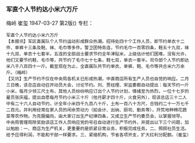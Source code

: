 ### 军直个人节约达小米六万斤
梅岭  崔玺
1947-03-27
第2版()
专栏：

    军直个人节约达小米六万斤
    【本报讯】军区直属队个人节约运动形成群众热潮。招待处四十个工作人员，即节约单衣十二件、单裤十三条及鞋、袜、毛巾等多件。警卫团特务连，节约毛巾一百零四条，鞋五十九双，袜十九双、单衣十七套半。五连的全部战士要求节约全年津贴米，上级估计他们困难，没有允许，他们又要节约鞋、毛巾等，共节约了毛巾七十七条，鞋七双，单衣一套半。司令部个人节约即达米八千八百四十一斤。截至现在为止，全直属队共节约单衣、单裤、鞋、毛巾等共合米六万余斤。（梅岭）
    【又讯】生产节约不仅在中央局各机关已形成热潮，中直商店所有生产人员也自觉的响应。二月三日晚，该总店自动召开动员大会，讨论节约。刘、贾经理、宋监委都自动提出：每天节约一斤小米，每月少领三尺土布，其他人员纷纷响应订出个人节约计划，情绪至为热烈，一位十七岁的雇员张庆福，提出自愿每月节约小米三十斤（他月薪才四十斤，火食另外），现该总店三十二人中有二十六人自动节约，计全年小米四千九百八十斤，土布一百八十方尺，合钱约二十一万七千二百元。并利用经常在家人员的闲余劳动力（如会计、出纳、厨司、勤务等），开荒地种棉花蔬菜等农作物。为克服偏向，由大家订出生产纪律四条，又成立生产节约委员会，以掌握领导。
    中央局管理局除奖励该店工作人员响应党的号召自动进行生产节约外，并提出以下三个问题，加以勉励：一、商店为生产机关，更重要的是抓紧日常业务，积极完成任务。二、照顾社员生活。给予应得利润，不能和干部一样要求。三、紧缩机构，节省各项开支，扩大红利分配额。（崔玺）
